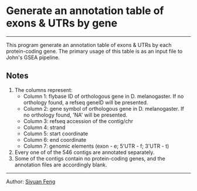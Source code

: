 # Generate an annotation table of exons & UTRs by gene

----

This program generate an annotation table of exons & UTRs by each protein-coding gene. The primary usage of this table is as an input file to John's GSEA pipeline.

## Notes
1. The columns represent: 
    * Column 1: flybase ID of orthologous gene in D. melanogaster. If no orthology found, a refseq geneID will be presented.
    * Column 2: gene symbol of orthologous gene in D. melanogaster. If no orthology found, 'NA' will be presented. 
    * Column 3: refseq accession of the contig/chr
    * Column 4: strand
    * Column 5: start coordinate
    * Column 6: end coordinate
    * Column 7: genomic elements (exon - e; 5'UTR - f; 3'UTR - t)
2. Every one of of the 546 contigs are annotated separately.
3. Some of the contigs contain no protein-coding genes, and the annotation files are accordingly blank.

[1]: https://ftp.ncbi.nlm.nih.gov/genomes/refseq/invertebrate/Drosophila_suzukii/latest_assembly_versions/GCF_013340165.1_LBDM_Dsuz_2.1.pri/GCF_013340165.1_LBDM_Dsuz_2.1.pri_assembly_report.txt "assembly report of Dsuz_2.1"

----
Author: [Siyuan Feng](https://scholar.google.com/citations?user=REHFXSsAAAAJ&hl)